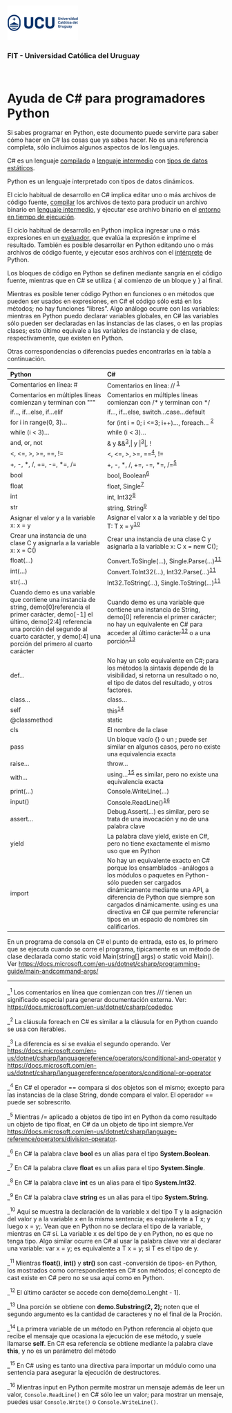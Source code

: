 ![UCU](/Assets/logo-ucu.png)

### FIT - Universidad Católica del Uruguay

<br>

<h1>Ayuda de C# para programadores Python</h1>

Si sabes programar en Python, este documento puede servirte para saber cómo hacer en C# las cosas que ya sabes hacer. No es una referencia completa, sólo incluimos algunos aspectos de los lenguajes. 

C# es un lenguaje <a href="https://en.wikipedia.org/wiki/Compiled_language">compilado</a> a <a href="https://en.wikipedia.org/wiki/Common_Intermediate_Language">lenguaje intermedio</a> con <a href="https://en.wikipedia.org/wiki/Type_system#STATIC">tipos de datos estáticos</a>.

Python es un lenguaje interpretado con tipos de datos dinámicos.

El ciclo habitual de desarrollo en C# implica editar uno o más archivos de código fuente, <a href="https://en.wikipedia.org/wiki/Roslyn_(compiler)">compilar</a> los archivos de texto para producir un archivo binario en <a href="https://en.wikipedia.org/wiki/Common_Intermediate_Language">lenguaje intermedio</a>, y ejecutar ese archivo binario en el <a href="https://en.wikipedia.org/wiki/Common_Language_Runtime">entorno en tiempo de ejecución</a>.

El ciclo habitual de desarrollo en Python implica ingresar una o más expresiones en un <a href="https://en.wikipedia.org/wiki/CPython">evaluador</a>, que evalúa la expresión e imprime el resultado. También es posible desarrollar en Python editando uno o más archivos de código fuente, y ejecutar esos archivos con el <a href="https://en.wikipedia.org/wiki/CPython">intérprete</a> de Python.

Los bloques de código en Python se definen mediante sangría en el código fuente, mientras que en C# se utiliza { al comienzo de un bloque y } al final.

Mientras es posible tener código Python en funciones o en métodos que pueden ser usados en expresiones, en C# el código sólo está en los métodos; no hay funciones “libres”. Algo análogo ocurre con las variables: mientras en Python puedo declarar variables globales, en C# las variables sólo pueden ser declaradas en las instancias de las clases, o en las propias clases; esto último equivale a las variables de instancia y de clase, respectivamente, que existen en Python.

Otras correspondencias o diferencias puedes encontrarlas en la tabla a continuación.

| Python | C# |
|:-|:-|
|Comentarios en línea: #|Comentarios en línea: // <sup><a href="#1">1</a></sup>|
|Comentarios en múltiples líneas comienzan y terminan con """|Comentarios en múltiples líneas comienzan con /* y terminan con */|
|if…, if…else, if…elif|if…, if…else, switch…case…default|
|for i in range(0, 3)… |for (int i = 0; i <=3; i++)…, foreach… <sup><a href="#2">2</a></sup>|
|while (i < 3)…|while (i < 3)…|
|and, or, not |& y &&<sup><a href="#3">3</a></sup>,\| y \|<sup><a href="#3">3</a></sup>\|, !|
|<, <=, >, >=, ==, !=|<, <=, >, >=, ==<sup><a href="#4">4</a></sup>, !=|
|+, -, *, /, +=, -=, *=, /=|+, -, *, /, +=, -=, *=, /=<sup><a href="#5">5</a></sup>|
|bool|bool, Boolean<sup><a href="#6">6</a></sup>|
|float|float, Single<sup><a href="#7">7</a></sup>|
|int|int, Int32<sup><a href="#8">8</a></sup>|
|str|string, String<sup><a href="#9">9</a></sup>|
|Asignar el valor y a la variable x: x = y|Asignar el valor x a la variable y del tipo T: T x = y<sup><a href="#10">10</a></sup>|
|Crear una instancia de una clase C y asignarla a la variable x: x = C()|Crear una instancia de una clase C y asignarla a la variable x: C x = new C();|
|float(…)|Convert.ToSingle(…), Single.Parse(…)<sup><a href="#11">11</a></sup>|
|int(…) |Convert.ToInt32(…), Int32.Parse(…)<sup><a href="#11">11</a></sup>|
|str(…)|Int32.ToString(…), Single.ToString(…)<sup><a href="#11">11</a></sup>|
|Cuando demo es una variable que contiene una instancia de string, demo[0]referencia el primer carácter, demo[-1] el último, demo[2:4] referencia una porción del segundo al cuarto carácter, y demo[:4] una porción del primero al cuarto carácter|Cuando demo es una variable que contiene una instancia de String, demo[0] referencia el primer carácter; no hay un equivalente en C# para acceder al último carácter<sup><a href="#12">12</a></sup> o a una porción<sup><a href="#13">13</a></sup>|
|def…|No hay un solo equivalente en C#; para los métodos la sintaxis depende de la visibilidad, si retorna un resultado o no, el tipo de datos del resultado, y otros factores.|
|class…|class…|
|self|this<sup><a href="#14">14</a></sup>|
|@classmethod|static|
|cls|El nombre de la clase|
|pass|Un bloque vacío {} o un ; puede ser similar en algunos casos, pero no existe una equivalencia exacta|
|raise…|throw…|
|with… |using…<sup><a href="#15">15</a></sup> es similar, pero no existe una equivalencia exacta|
|print(…) |Console.WriteLine(…)|
|input() |Console.ReadLine()<sup><a href="#16">16</a></sup>|
|assert…|Debug.Assert(…) es similar, pero se trata de una invocación y no de una palabra clave|
|yield|La palabra clave yield, existe en C#, pero no tiene exactamente el mismo uso que en Python|
|import |No hay un equivalente exacto en C# porque los ensamblados -análogos a los módulos o paquetes en Python- sólo pueden ser cargados dinámicamente mediante una API, a diferencia de Python que siempre son cargados dinámicamente. using es una directiva en C# que permite referenciar tipos en un espacio de nombres sin calificarlos.|

En un programa de consola en C# el punto de entrada, esto es, lo primero que se ejecuta cuando se corre el programa, típicamente es un método de clase declarada como static void Main(string[] args) o static void Main(). 
Ver https://docs.microsoft.com/en-us/dotnet/csharp/programming-guide/main-andcommand-args/

****
_<sup id="1">1</sup> Los comentarios en línea que comienzan con tres /// tienen un significado especial para generar documentación externa. Ver: https://docs.microsoft.com/en-us/dotnet/csharp/codedoc

_<sup id="2">2</sup> La cláusula foreach en C# es similar a la cláusula for en Python cuando se usa con iterables.

_<sup id="3">3</sup> La diferencia es si se evalúa el segundo operando. Ver https://docs.microsoft.com/en-us/dotnet/csharp/languagereference/operators/conditional-and-operator y https://docs.microsoft.com/en-us/dotnet/csharp/languagereference/operators/conditional-or-operator

_<sup id="4">4</sup> En C# el operador == compara si dos objetos son el mismo; excepto para las instancias de la clase String, donde compara el valor. El operador == puede ser sobrescrito.

_<sup id="5">5</sup> Mientras /= aplicado a objetos de tipo int en Python da como resultado un objeto de tipo float, en C# da un objeto de tipo int siempre.Ver https://docs.microsoft.com/en-us/dotnet/csharp/language-reference/operators/division-operator.

_<sup id="6">6</sup> En C# la palabra clave **bool** es un alias para el tipo **System.Boolean**.

_<sup id="7">7</sup> En C# la palabra clave **float** es un alias para el tipo **System.Single**.

_<sup id="8">8</sup> En C# la palabra clave **int** es un alias para el tipo **System.Int32**.

_<sup id="9">9</sup> En C# la palabra clave **string** es un alias para el tipo **System.String**.

_<sup id="10">10</sup> Aquí se muestra la declaración de la variable x del tipo T y la asignación del valor y a la variable x en la misma sentencia; es equivalente a T x; y luego x = y;. Vean que en Python no se declara el tipo de la variable, mientras en C# sí. La variable x es del tipo de y en Python, no es que no tenga tipo. Algo similar ocurre en C# al usar la palabra clave var al declarar una variable: var x = y; es equivalente a T x = y; si T es el tipo de y.

_<sup id="11">11</sup> Mientras **float()**, **int()** y **str()** son cast -conversión de tipos- en Python, los mostrados como correspondientes en C# son métodos; el concepto de cast existe en C# pero no se usa aquí como en Python.

_<sup id="12">12</sup> El último carácter se accede con demo[demo.Lenght - 1].

_<sup id="13">13</sup> Una porción se obtiene con **demo.Substring(2, 2);** noten que el segundo argumento es la cantidad de caracteres y no el final de la Proción.

_<sup id="14">14</sup> La primera variable de un método en Python referencia al objeto que recibe el mensaje que ocasiona la ejecución de ese método, y suele llamarse **self**. En C# esa referencia se obtiene mediante la palabra clave **this**, y no es un parámetro del método

_<sup id="15">15</sup> En C# using es tanto una directiva para importar un módulo como una sentencia para asegurar la ejecución de destructores.

_<sup id="16">16</sup>  Mientras input en Python permite mostrar un mensaje además de leer un valor, `Console.ReadLine()` en C# sólo lee un valor; para mostrar un mensaje, puedes usar `Console.Write()` o `Console.WriteLine()`.
